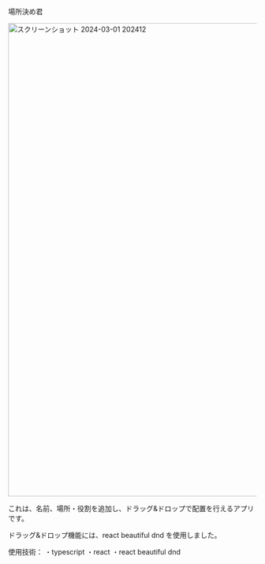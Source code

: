 <a href="https://drag-zeta.vercel.app/"></a>

場所決め君

<img width="960" alt="スクリーンショット 2024-03-01 202412" src="https://github.com/iyoshi-rgb/drag/assets/153269464/40ef4c4e-33f3-420b-8569-bab46a549eee">

これは、名前、場所・役割を追加し、ドラッグ&ドロップで配置を行えるアプリです。

ドラッグ&ドロップ機能には、react beautiful dnd を使用しました。

使用技術：
・typescript
・react
・react beautiful dnd

